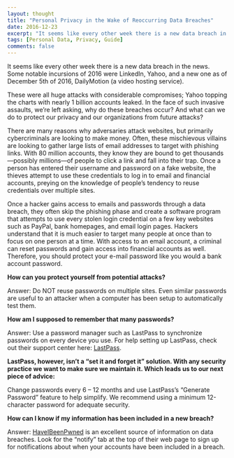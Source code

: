 ```yaml
---
layout: thought
title: "Personal Privacy in the Wake of Reoccurring Data Breaches"
date: 2016-12-23
excerpt: "It seems like every other week there is a new data breach in the news."
tags: [Personal Data, Privacy, Guide]
comments: false
---
```

It seems like every other week there is a new data breach in the news. Some notable incursions of 2016 were LinkedIn, Yahoo, and a new one as of December 5th of 2016, DailyMotion (a video hosting service).

These were all huge attacks with considerable compromises; Yahoo topping the charts with nearly 1 billion accounts leaked. In the face of such invasive assaults, we’re left asking, why do these breaches occur? And what can we do to protect our privacy and our organizations from future attacks?

There are many reasons why adversaries attack websites, but primarily cybercriminals are looking to make money. Often, these mischievous villains are looking to gather large lists of email addresses to target with phishing links. With 80 million accounts, they know they are bound to get thousands—possibly millions—of people to click a link and fall into their trap. Once a person has entered their username and password on a fake website, the thieves attempt to use these credentials to log in to email and financial accounts, preying on the knowledge of people’s tendency to reuse credentials over multiple sites.

Once a hacker gains access to emails and passwords through a data breach, they often skip the phishing phase and create a software program that attempts to use every stolen login credential on a few key websites such as PayPal, bank homepages, and email login pages. Hackers understand that it is much easier to target many people at once than to focus on one person at a time. With access to an email account, a criminal can reset passwords and gain access into financial accounts as well. Therefore, you should protect your e-mail password like you would a bank account password.

**How can you protect yourself from potential attacks?**

Answer: Do NOT reuse passwords on multiple sites. Even similar passwords are useful to an attacker when a computer has been setup to automatically test them.

**How am I supposed to remember that many passwords?**

Answer: Use a password manager such as LastPass to synchronize passwords on every device you use. For help setting up LastPass, check out their support center here: [LastPass](https://lastpass.com/support.php).

**LastPass, however, isn’t a “set it and forget it” solution. With any security practice we want to make sure we maintain it. Which leads us to our next piece of advice:**

Change passwords every 6 – 12 months and use LastPass’s “Generate Password” feature to help simplify. We recommend using a minimum 12-character password for adequate security.

**How can I know if my information has been included in a new breach?**

Answer: [HaveIBeenPwned](https://HaveIBeenPwned.com) is an excellent source of information on data breaches. Look for the “notify” tab at the top of their web page to sign up for notifications about when your accounts have been included in a breach.
